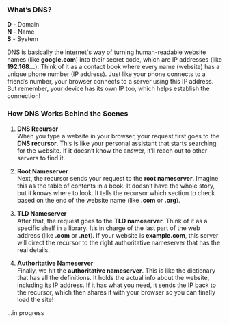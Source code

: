 ### What’s DNS?

**D** - Domain  
**N** - Name  
**S** - System  

DNS is basically the internet's way of turning human-readable website names (like **google.com**) into their secret code, which are IP addresses (like **192.168...**). Think of it as a contact book where every name (website) has a unique phone number (IP address). Just like your phone connects to a friend’s number, your browser connects to a server using this IP address. But remember, your device has its own IP too, which helps establish the connection!

### How DNS Works Behind the Scenes

1. **DNS Recursor**  
   When you type a website in your browser, your request first goes to the **DNS recursor**. This is like your personal assistant that starts searching for the website. If it doesn’t know the answer, it’ll reach out to other servers to find it.

2. **Root Nameserver**  
   Next, the recursor sends your request to the **root nameserver**. Imagine this as the table of contents in a book. It doesn’t have the whole story, but it knows where to look. It tells the recursor which section to check based on the end of the website name (like **.com** or **.org**).

3. **TLD Nameserver**  
   After that, the request goes to the **TLD nameserver**. Think of it as a specific shelf in a library. It’s in charge of the last part of the web address (like **.com** or **.net**). If your website is **example.com**, this server will direct the recursor to the right authoritative nameserver that has the real details.

4. **Authoritative Nameserver**  
   Finally, we hit the **authoritative nameserver**. This is like the dictionary that has all the definitions. It holds the actual info about the website, including its IP address. If it has what you need, it sends the IP back to the recursor, which then shares it with your browser so you can finally load the site!

...in progress

